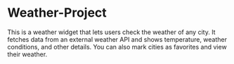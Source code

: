 # Weather-Project
This is a weather widget that lets users check the weather of any city. It fetches data from an external weather API and shows temperature, weather conditions, and other details. You can also mark cities as favorites and view their weather.
